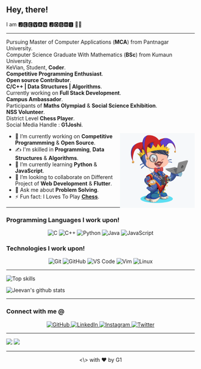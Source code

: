 ## Hey, there!
I am 🅹🅴🅴🆅🅰🅽  🅹🅾🆂🅷🅸 👋🏻

---

Pursuing Master of Computer Applications (**MCA**) from Pantnagar University.<br>
Computer Science Graduate With Mathematics (**BSc**) from Kumaun University.<br>
KeVian, Student, **Coder**.<br>
**Competitive Programming Enthusiast**.<br>
**Open source Contributor**.<br>
**C/C++ | Data Structures | Algorithms**.<br>
Currently working on **Full Stack Development**.<br>
**Campus Ambassador**.<br>
Participants of **Maths Olympiad** & **Social Science Exhibition**.<br>
**NSS Volunteer**.<br>
District Level **Chess Player**.<br>
Social Media Handle : **G1Joshi**.

<img align="right" src="https://raw.githubusercontent.com/G1Joshi/Assets/main/octocat.png?token=AMSV3ZGGHPJOYE5636VIAUS7VFSAK" alt="Octocat" width="200" height="200">

- 🔭 I’m currently working on **Competitive Programmming** & **Open Source**.
- ✍️ I'm skilled in **Programming**, **Data Structures** & **Algorithms**.
- 🌱 I’m currently learning **Python** & **JavaScript**.
- 👯 I’m looking to collaborate on Different Project of **Web Development** & **Flutter**.
- 💬 Ask me about **Problem Solving**.
- ⚡ Fun fact: I Loves To Play **[Chess](https://www.chess.com/member/G1Joshi)**.

---

### Programming Languages I work upon!

<div align="center">
  <img src="https://devicons.github.io/devicon/devicon.git/icons/c/c-original.svg" alt="C" width="50" height="50" />
  <img src="https://devicons.github.io/devicon/devicon.git/icons/cplusplus/cplusplus-original.svg" alt="C++" width="50" height="50" />
  <img src="https://devicons.github.io/devicon/devicon.git/icons/python/python-original.svg" alt="Python" width="50" height="50" />
  <img src="https://devicons.github.io/devicon/devicon.git/icons/java/java-original.svg" alt="Java" width="50" height="50" />
  <img src="https://devicons.github.io/devicon/devicon.git/icons/javascript/javascript-original.svg" alt="JavaScript" width="50" height="50" />
</div>

### Technologies I work upon!

<div align="center">
  <img src="https://devicons.github.io/devicon/devicon.git/icons/git/git-original.svg" alt="Git" width="50" height="50" />
  <img src="https://devicons.github.io/devicon/devicon.git/icons/github/github-original.svg" alt="GitHub" width="50" height="50" />
  <img src="https://devicons.github.io/devicon/devicon.git/icons/visualstudio/visualstudio-plain.svg" alt="VS Code" width="50" height="50" />
  <img src="https://devicons.github.io/devicon/devicon.git/icons/vim/vim-original.svg" alt="Vim" width="50" height="50" />
  <img src="https://devicons.github.io/devicon/devicon.git/icons/linux/linux-original.svg" alt="Linux" width="50" height="50" />
</div>

---

![Top skills](https://github-readme-stats.vercel.app/api/top-langs/?username=g1joshi&hide_border=true)

![Jeevan's github stats](https://github-readme-stats.vercel.app/api?username=g1joshi&count_private=true&show_icons=true&hide_border=true)

---

### Connect with me @

<div align="center">
  <a href="https://github.com/G1Joshi">
    <img src="https://img.shields.io/static/v1?style=for-the-badge&label=GitHub&labelColor=silver&logo=github&logoColor=black&message=G1Joshi&color=black&link=https://github.com/G1Joshi" alt="GitHub" />
  </a>
  <a href="https://linkedin.com/in/G1Joshi">
    <img src="https://img.shields.io/static/v1?style=for-the-badge&label=LinkedIn&labelColor=silver&logo=linkedin&logoColor=blue&message=G1Joshi&color=blue&link=https://linkedin.com/in/G1Joshi" alt="LinkedIn" />
  </a>
  <a href="https://instagram.com/G1Joshi">
    <img src="https://img.shields.io/static/v1?style=for-the-badge&label=instagram&labelColor=silver&logo=instagram&logoColor=red&message=G1Joshi&color=red&link=https://instagram.com/G1Joshi" alt="Instagram" />
  </a>
  <a href="https://twitter.com/G1Joc">
    <img src="https://img.shields.io/static/v1?style=for-the-badge&label=Twitter&labelColor=silver&logo=twitter&logoColor=blue&message=G1JoC&color=blue&link=https://twitter.com/G1JoC" alt="Twitter" />
  </a>
</div>

---

![](https://komarev.com/ghpvc/?username=G1Joshi&color=green)
![](https://profile-counter.glitch.me/G1Joshi/count.svg)

---

<div align="center">
  <\> with ❤️ by G1
  </div>